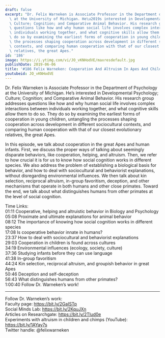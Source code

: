 ```yaml
---
draft: false
excerpt: "Dr. Felix Warneken is Associate Professor in the Department of Psychology\
  \ at the University of Michigan. He\u2019s interested in Developmental Psychology;\
  \ Culture; Cognition; and Comparative Animal Behavior. His research group addresses\
  \ questions like how and why human social life involves complex interactions between\
  \ individuals working together, and what cognitive skills allow them to do so. They\
  \ do so by examining the earliest forms of cooperation in young children, untangling\
  \ the processes shaping cooperation across development in different sociocultural\
  \ contexts, and comparing human cooperation with that of our closest evolutionary\
  \ relatives, the great Apes."
id: '186'
image: https://i.ytimg.com/vi/JO_vKNHodVE/maxresdefault.jpg
publishDate: 2019-06-06
title: '#186 Felix Warneken: Cooperation And Altruism In Apes And Children'
youtubeid: JO_vKNHodVE
---
```

Dr. Felix Warneken is Associate Professor in the Department of Psychology at the University of Michigan. He’s interested in Developmental Psychology; Culture; Cognition; and Comparative Animal Behavior. His research group addresses questions like how and why human social life involves complex interactions between individuals working together, and what cognitive skills allow them to do so. They do so by examining the earliest forms of cooperation in young children, untangling the processes shaping cooperation across development in different sociocultural contexts, and comparing human cooperation with that of our closest evolutionary relatives, the great Apes.

In this episode, we talk about cooperation in the great Apes and human infants. First, we discuss the proper ways of talking about seemingly disparate behaviors, like cooperation, helping, and altruism. Then, we refer to how crucial it is for us to know how social cognition works in different species. We also address the problem of establishing a biological basis for behavior, and how to deal with sociocultural and behaviorist explanations, without disregarding environmental influences. We then talk about kin selection, reciprocal altruism, in-group favoritism, deception, and other mechanisms that operate in both humans and other close primates. Toward the end, we talk about what distinguishes humans from other primates at the level of social cognition.

Time Links:  
01:11  Cooperative, helping and altruistic behavior in Biology and Psychology  
05:08  Proximate and ultimate explanations for animal behavior                                             
08:12  The importance of knowing how social cognition works in different species                                        
17:08  Is cooperative behavior innate in humans?                                             
23:37  How to deal with sociocultural and behaviorist explanations                                     
29:03  Cooperation in children is found across cultures                               
34:19  Environmental influences (ecology, society, culture)                       
37:36  Studying infants before they can use language            
41:38  In-group favoritism     
44:24  Kin selection, reciprocal altruism, and groupish behavior in great Apes  
50:46  Deception and self-deception  
56:43  What distinguishes humans from other primates?      
1:00:40  Follow Dr. Warneken’s work!

---

Follow Dr. Warneken’s work:  
Faculty page: https://bit.ly/2GaISTp  
Social Minds Lab: https://bit.ly/2KquJXn  
Articles on Researchgate: https://bit.ly/2Tlud0e  
Experiments with altruism in children and chimps (YouTube): https://bit.ly/1AYay7s  
Twitter handle: @felixwarneken
